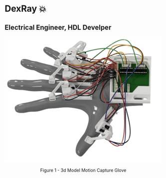 <div aligh="left">
   <h1 align="left">DexRay 💥 </h1>
   <h2 align="left">Electrical Engineer, HDL Develper</h2>
</div>



<p align="center">
  <img src="https://raw.githubusercontent.com/Dexray200/Dexray200/master/HandRender.png" width="550"/>
</p>
<div align="center">
  Figure 1 - 3d Model Motion Capture Glove
</div>


